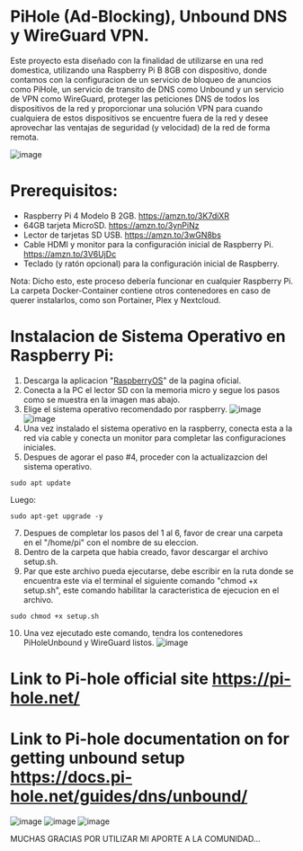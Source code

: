 # PiHole (Ad-Blocking), Unbound DNS y WireGuard VPN.
Este proyecto esta diseñado con la finalidad de utilizarse en una red domestica, utilizando una Raspberry Pi B 8GB con dispositivo, donde contamos con la configuracion de un servicio de bloqueo de anuncios como PiHole, un servicio de transito de DNS como Unbound y un servicio de VPN como WireGuard, proteger las peticiones DNS de todos los dispositivos de la red y proporcionar una solución VPN para cuando cualquiera de estos dispositivos se encuentre fuera de la red y desee aprovechar las ventajas de seguridad (y velocidad) de la red de forma remota.

![image](https://github.com/TecnologyCASM/PiHoleUnbound/assets/107158068/559e0e0e-a068-4243-ae4f-910319001b79)

# Prerequisitos:
* Raspberry Pi 4 Modelo B 2GB. https://amzn.to/3K7diXR
* 64GB tarjeta MicroSD. https://amzn.to/3ynPiNz
* Lector de tarjetas SD USB. https://amzn.to/3wGN8bs
* Cable HDMI y monitor para la configuración inicial de Raspberry Pi. https://amzn.to/3V6UjDc
* Teclado (y ratón opcional) para la configuración inicial de Raspberry.
  
Nota: Dicho esto, este proceso debería funcionar en cualquier Raspberry Pi. La carpeta Docker-Container contiene otros contenedores en caso de querer instalarlos, como son Portainer, Plex y Nextcloud.

# Instalacion de Sistema Operativo en Raspberry Pi:
1) Descarga la aplicacion "[RaspberryOS](https://www.raspberrypi.com/software/)" de la pagina oficial.
2) Conecta a la PC el lector SD con la memoria micro y segue los pasos como se muestra en la imagen mas abajo.
3) Elige el sistema operativo recomendado por raspberry.
![image](https://github.com/TecnologyCASM/PiHoleUnbound/assets/107158068/4173438b-eca6-497a-85d0-ec96bf698629)
![image](https://github.com/TecnologyCASM/PiHoleUnbound/assets/107158068/3a84ef2b-4204-4585-a62f-6c5adf6b9236)
5) Una vez instalado el sistema operativo en la raspberry, conecta esta a la red via cable y conecta un monitor para completar las configuraciones iniciales.
6) Despues de agorar el paso #4, proceder con la actualizazcion del sistema operativo.
```shell
sudo apt update
```
Luego:
```shell
sudo apt-get upgrade -y
```
7) Despues de completar los pasos del 1 al 6, favor de crear una carpeta en el "/home/pi" con el nombre de su eleccion.
8) Dentro de la carpeta que habia creado, favor descargar el archivo setup.sh.
9) Par que este archivo pueda ejecutarse, debe escribir en la ruta donde se encuentra este via el terminal el siguiente comando "chmod +x setup.sh", este comando habilitar la caracteristica de ejecucion en el archivo.
```shell
sudo chmod +x setup.sh
```
10) Una vez ejecutado este comando, tendra los contenedores PiHoleUnbound y WireGuard listos.
![image](https://github.com/TecnologyCASM/PiHoleUnbound/assets/107158068/bc56c6aa-bcd6-4b82-8741-0edf727a3998)

# Link to Pi-hole official site https://pi-hole.net/
# Link to Pi-hole documentation on for getting unbound setup https://docs.pi-hole.net/guides/dns/unbound/
![image](https://github.com/TecnologyCASM/PiHoleUnbound/assets/107158068/c0177465-14c0-4fd7-af6a-fc1b355c84af)
![image](https://github.com/TecnologyCASM/PiHoleUnbound/assets/107158068/abea8b26-16e6-4af6-92b3-8a8d9f24ba02)
![image](https://github.com/TecnologyCASM/PiHoleUnbound/assets/107158068/afcc9c35-a15b-4ea3-8fe8-f29f6be312d2)

MUCHAS GRACIAS POR UTILIZAR MI APORTE A LA COMUNIDAD...
